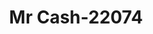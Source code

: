 ---
f_zip-code: 24210
f_state-code: VA
title: Mr Cash-22074
f_phone: 276-989-9325
f_city-only: Abingdon
f_address: 1159 Volunteer Pkwy Abingdon
f_location-unique-id: '22074'
slug: mr-cash-22074
updated-on: '2024-05-30T13:46:58.046Z'
created-on: '2024-05-30T13:36:59.803Z'
published-on: '2024-05-30T13:54:32.469Z'
f_city-state: cms/city/abingdon-va.md
f_company: cms/company/mr-cash.md
f_state: cms/state/virginia.md
layout: '[payday-loan].html'
tags: payday-loan
---